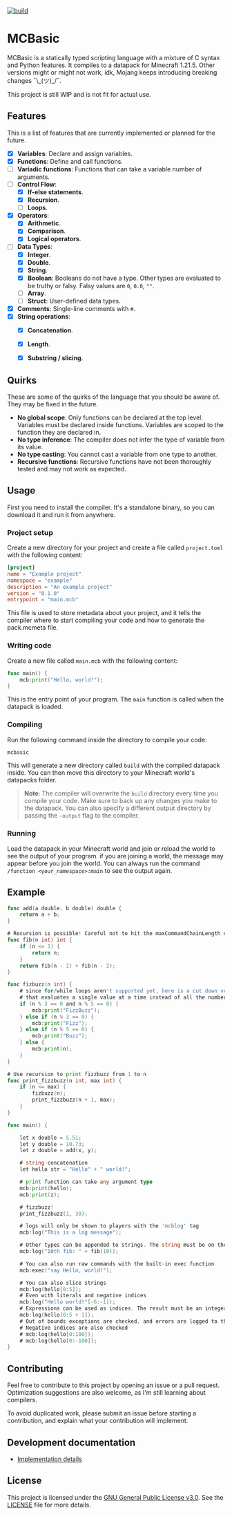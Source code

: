 [![build](https://github.com/Kolterdyx/mcbasic/actions/workflows/build.yml/badge.svg)](https://github.com/Kolterdyx/mcbasic/actions/workflows/build.yml)

# MCBasic

MCBasic is a statically typed scripting language with a mixture of C syntax and Python features.
It compiles to a datapack for Minecraft 1.21.5. Other versions might or might not work, idk, Mojang keeps introducing breaking changes ¯\\\_(ツ)_/¯.

This project is still WIP and is not fit for actual use.

## Features

This is a list of features that are currently implemented or planned for the future.

- [x] **Variables**: Declare and assign variables.
- [x] **Functions**: Define and call functions.
- [ ] **Variadic functions**: Functions that can take a variable number of arguments.
- [ ] **Control Flow**:
  - [x] **If-else statements**.
  - [x] **Recursion**.
  - [ ] **Loops**.
- [x] **Operators**:
  - [x] **Arithmetic**.
  - [x] **Comparison**.
  - [x] **Logical operators**.
- [ ] **Data Types**:
  - [x] **Integer**.
  - [x] **Double**.
  - [x] **String**.
  - [x] **Boolean**: Booleans do not have a type. Other types are evaluated to be truthy or falsy. Falsy values are `0`, `0.0`, `""`.
  - [ ] **Array**.
  - [ ] **Struct**: User-defined data types.
- [x] **Comments**: Single-line comments with `#`.
- [x] **String operations**:
  - [x] **Concatenation**.
  - [x] **Length**.
  - [x] **Substring / slicing**.


## Quirks

These are some of the quirks of the language that you should be aware of. They may be fixed in the future.

- **No global scope**: Only functions can be declared at the top level. Variables must be declared inside functions. Variables are scoped to the function they are declared in.
- **No type inference**: The compiler does not infer the type of variable from its value.
- **No type casting**: You cannot cast a variable from one type to another.
- **Recursive functions**: Recursive functions have not been thoroughly tested and may not work as expected.


## Usage

First you need to install the compiler. It's a standalone binary, so you can download it and run it from anywhere.

### Project setup

Create a new directory for your project and create a file called `project.toml` with the following content:

```toml
[project]
name = "Example project"
namespace = "example"
description = "An example project"
version = "0.1.0"
entrypoint = "main.mcb"
```

This file is used to store metadata about your project, and it tells the compiler where to start compiling your code and
how to generate the pack.mcmeta file.

### Writing code

Create a new file called `main.mcb` with the following content:

```go # Go is used for syntax highlighting, but the language is not Go
func main() {
    mcb:print("Hello, world!");
}
```

This is the entry point of your program. The `main` function is called when the datapack is loaded.

### Compiling

Run the following command inside the directory to compile your code:

```sh
mcbasic
```

This will generate a new directory called `build` with the compiled datapack inside.
You can then move this directory to your Minecraft world's datapacks folder.

> **Note**: The compiler will overwrite the `build` directory every time you compile your code. Make sure to back up any changes you make to the datapack.
> You can also specify a different output directory by passing the `-output` flag to the compiler.

### Running

Load the datapack in your Minecraft world and join or reload the world to see the output of your program.
if you are joining a world, the message may appear before you join the world. You can always run the command `/function <your_namespace>:main` to see the output again.


## Example

```go # Go is used for syntax highlighting, but the language is not Go
func add(a double, b double) double {
    return a + b;
}

# Recursion is possible! Careful not to hit the maxCommandChainLength or the maxCommandForkCount limit
func fib(n int) int {
    if (n <= 1) {
        return n;
    }
    return fib(n - 1) + fib(n - 2);
}

func fizbuzz(n int) {
    # since for/while loops aren't supported yet, here is a cut down version of the fizzbuzz function
    # that evaluates a single value at a time instead of all the numbers up to n
    if (n % 3 == 0 and n % 5 == 0) {
        mcb:print("FizzBuzz");
    } else if (n % 3 == 0) {
        mcb:print("Fizz");
    } else if (n % 5 == 0) {
        mcb:print("Buzz");
    } else {
        mcb:print(n);
    }
}

# Use recursion to print fizzbuzz from 1 to n
func print_fizzbuzz(n int, max int) {
	if (n <= max) {
		fizbuzz(n);
		print_fizzbuzz(n + 1, max);
	}
}

func main() {

    let x double = 5.51;
    let y double = 10.73;
    let z double = add(x, y);

    # string concatenation
    let hello str = "Hello" + " world!";

    # print function can take any argument type
    mcb:print(hello);
    mcb:print(z);

    # fizzbuzz!
    print_fizzbuzz(1, 30);

	# logs will only be shown to players with the 'mcblog' tag
	mcb:log("This is a log message");

    # Other types can be appended to strings. The string must be on the left side of the operation for this to work
    mcb:log("10th fib: " + fib(10));

    # You can also run raw commands with the built-in exec function
    mcb:exec("say Hello, world!");

    # You can also slice strings
    mcb:log(hello[0:5]);
    # Even with literals and negative indices
    mcb:log("Hello world!"[-6:-1]);
    # Expressions can be used as indices. The result must be an integer
    mcb:log(hello[0:5 + 1]);
    # Out of bounds exceptions are checked, and errors are logged to the chat to players with the 'mcblog' tag
    # Negative indices are also checked
    # mcb:log(hello[0:100]);
    # mcb:log(hello[0:-100]);
}
```

## Contributing

Feel free to contribute to this project by opening an issue or a pull request.
Optimization suggestions are also welcome, as I'm still learning about compilers.

To avoid duplicated work, please submit an issue before starting a contribution, and explain what your contribution will implement.

## Development documentation

- [Implementation details](docs/implementation_details.md)

## License

This project is licensed under the [GNU General Public License v3.0](https://www.gnu.org/licenses/gpl-3.0.en.html). See the [LICENSE](LICENSE) file for more details.
